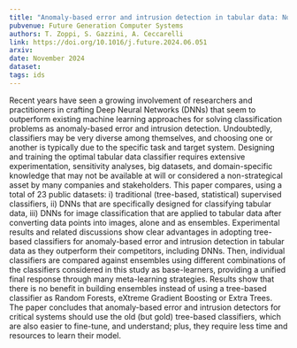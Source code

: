 ```yaml
---
title: "Anomaly-based error and intrusion detection in tabular data: No DNN outperforms tree-based classifiers"
pubvenue: Future Generation Computer Systems
authors: T. Zoppi, S. Gazzini, A. Ceccarelli
link: https://doi.org/10.1016/j.future.2024.06.051
arxiv: 
date: November 2024
dataset: 
tags: ids
---
```

Recent years have seen a growing involvement of researchers and practitioners in crafting Deep Neural Networks (DNNs) that seem to outperform existing machine learning approaches for solving classification problems as anomaly-based error and intrusion detection. Undoubtedly, classifiers may be very diverse among themselves, and choosing one or another is typically due to the specific task and target system. Designing and training the optimal tabular data classifier requires extensive experimentation, sensitivity analyses, big datasets, and domain-specific knowledge that may not be available at will or considered a non-strategical asset by many companies and stakeholders. This paper compares, using a total of 23 public datasets: i) traditional (tree-based, statistical) supervised classifiers, ii) DNNs that are specifically designed for classifying tabular data, iii) DNNs for image classification that are applied to tabular data after converting data points into images, alone and as ensembles. Experimental results and related discussions show clear advantages in adopting tree-based classifiers for anomaly-based error and intrusion detection in tabular data as they outperform their competitors, including DNNs. Then, individual classifiers are compared against ensembles using different combinations of the classifiers considered in this study as base-learners, providing a unified final response through many meta-learning strategies. Results show that there is no benefit in building ensembles instead of using a tree-based classifier as Random Forests, eXtreme Gradient Boosting or Extra Trees. The paper concludes that anomaly-based error and intrusion detectors for critical systems should use the old (but gold) tree-based classifiers, which are also easier to fine-tune, and understand; plus, they require less time and resources to learn their model.
